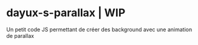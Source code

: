 # dayux-s-parallax | WIP
Un petit code JS permettant de créer des background avec une animation de parallax
